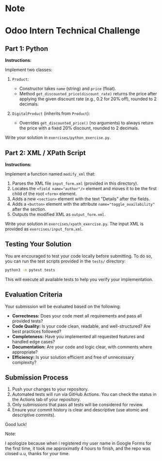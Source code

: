 

# Note

# Odoo Intern Technical Challenge

## Part 1: Python

**Instructions:**

Implement two classes:

1. `Product`:
    - Constructor takes `name` (string) and `price` (float).
    - Method `get_discounted_price(discount_rate)` returns the price after applying the given discount rate (e.g., 0.2 for 20% off), rounded to 2 decimals.

2. `DigitalProduct` (inherits from `Product`):
    - Overrides `get_discounted_price()` (no arguments) to always return the price with a fixed 20% discount, rounded to 2 decimals.

Write your solution in `exercises/python_exercise.py`.

## Part 2: XML / XPath Script

**Instructions:**

Implement a function named `modify_xml` that:

1. Parses the XML file `input_form.xml` (provided in this directory).
2. Locates the `<field name="author"/>` element and moves it to be the first child of the root `<form>` element.
3. Adds a new `<section>` element with the text "Details" after the fields.
4. Adds a `<button>` element with the attribute `name="toggle_availability"` after the section.
5. Outputs the modified XML as `output_form.xml`.

Write your solution in `exercises/xpath_exercise.py`.
The input XML is provided as `exercises/input_form.xml`.

## Testing Your Solution

You are encouraged to test your code locally before submitting. To do so, you can run the test scripts provided in the `tests/` directory:

```bash
python3 -m pytest tests
```

This will execute all available tests to help you verify your implementation.

## Evaluation Criteria
Your submission will be evaluated based on the following:
- **Correctness:** Does your code meet all requirements and pass all provided tests?
- **Code Quality:** Is your code clean, readable, and well-structured? Are best practices followed?
- **Completeness:** Have you implemented all requested features and handled edge cases?
- **Documentation:** Are your code and logic clear, with comments where appropriate?
- **Efficiency:** Is your solution efficient and free of unnecessary complexity?

## Submission Process
1. Push your changes to your repository.
2. Automated tests will run via GitHub Actions. You can check the status in the Actions tab of your repository.
3. Only submissions that pass all tests will be considered for review.
4. Ensure your commit history is clear and descriptive (use atomic and descriptive commits).

Good luck!


Note:

I apologize because when i registered my user name in Google Forms for the first time, it took me approximatly 4 hours to finish, and the repo was closed u.u, thanks for your time.
